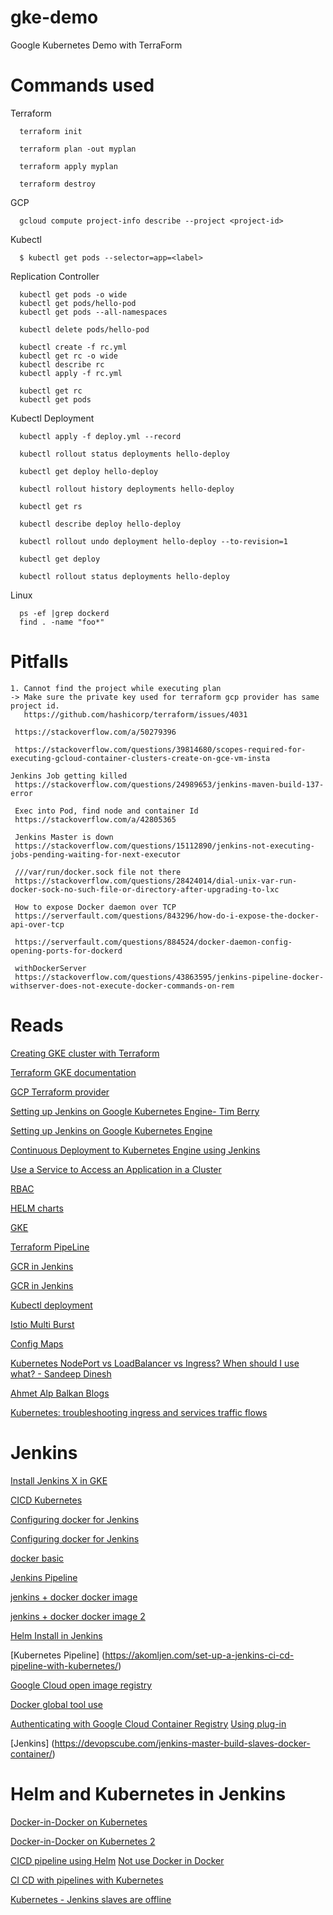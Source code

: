 # gke-demo
Google Kubernetes Demo with TerraForm

# Commands used
  Terraform
  
      terraform init

      terraform plan -out myplan

      terraform apply myplan
      
      terraform destroy

  GCP
      
      gcloud compute project-info describe --project <project-id>
      
  Kubectl
      
      $ kubectl get pods --selector=app=<label>
      
   Replication Controller
      
      kubectl get pods -o wide
      kubectl get pods/hello-pod
      kubectl get pods --all-namespaces

      kubectl delete pods/hello-pod

      kubectl create -f rc.yml
      kubectl get rc -o wide
      kubectl describe rc
      kubectl apply -f rc.yml

      kubectl get rc
      kubectl get pods
      
   Kubectl Deployment
   
      kubectl apply -f deploy.yml --record

      kubectl rollout status deployments hello-deploy

      kubectl get deploy hello-deploy

      kubectl rollout history deployments hello-deploy

      kubectl get rs

      kubectl describe deploy hello-deploy

      kubectl rollout undo deployment hello-deploy --to-revision=1

      kubectl get deploy

      kubectl rollout status deployments hello-deploy
   
  Linux
      
      ps -ef |grep dockerd
      find . -name "foo*"
      
# Pitfalls
    1. Cannot find the project while executing plan
    -> Make sure the private key used for terraform gcp provider has same project id.
       https://github.com/hashicorp/terraform/issues/4031
   
     https://stackoverflow.com/a/50279396
     
     https://stackoverflow.com/questions/39814680/scopes-required-for-executing-gcloud-container-clusters-create-on-gce-vm-insta
    
    Jenkins Job getting killed
     https://stackoverflow.com/questions/24989653/jenkins-maven-build-137-error
     
     Exec into Pod, find node and container Id
     https://stackoverflow.com/a/42805365
     
     Jenkins Master is down
     https://stackoverflow.com/questions/15112890/jenkins-not-executing-jobs-pending-waiting-for-next-executor
     
     ///var/run/docker.sock file not there
     https://stackoverflow.com/questions/28424014/dial-unix-var-run-docker-sock-no-such-file-or-directory-after-upgrading-to-lxc
    
     How to expose Docker daemon over TCP
     https://serverfault.com/questions/843296/how-do-i-expose-the-docker-api-over-tcp
     
     https://serverfault.com/questions/884524/docker-daemon-config-opening-ports-for-dockerd
     
     withDockerServer
     https://stackoverflow.com/questions/43863595/jenkins-pipeline-docker-withserver-does-not-execute-docker-commands-on-rem

# Reads
[Creating GKE cluster with Terraform](https://medium.com/@timhberry/learn-terraform-by-deploying-a-google-kubernetes-engine-cluster-a29071d9a6c2)

[Terraform GKE documentation](https://www.terraform.io/docs/providers/google/r/container_cluster.html)

[GCP Terraform provider](https://www.terraform.io/docs/providers/google/index.html)

[Setting up Jenkins on Google Kubernetes Engine- Tim Berry](https://medium.com/@timhberry/deploy-jenkins-to-google-kubernetes-engine-with-helm-60e0a4d7de93)

[Setting up Jenkins on Google Kubernetes Engine](https://cloud.google.com/solutions/jenkins-on-kubernetes-engine-tutorial)

[Continuous Deployment to Kubernetes Engine using Jenkins](https://cloud.google.com/solutions/continuous-delivery-jenkins-kubernetes-engine)

[Use a Service to Access an Application in a Cluster](https://kubernetes.io/docs/tasks/access-application-cluster/service-access-application-cluster/)

[RBAC](https://kubernetes.io/docs/reference/access-authn-authz/rbac/)

[HELM charts](https://github.com/helm/charts/tree/master/stable)

[GKE](https://medium.com/@timhberry/deploy-a-highly-available-shared-storage-service-in-google-kubernetes-engine-with-regional-bbc87276c8ea)

[Terraform PipeLine](https://medium.com/@timhberry/terraform-pipelines-in-jenkins-47267129ff06)

[GCR in Jenkins](https://itnext.io/setup-jenkins-with-google-container-registry-2f8d39aaa275)

[GCR in Jenkins](https://medium.com/google-cloud/how-to-push-docker-image-to-google-container-registry-gcr-through-jenkins-job-52b9d5ce9f7f)

[Kubectl deployment](https://cloud.google.com/kubernetes-engine/docs/tutorials/http-balancer)

[Istio Multi Burst](https://codelabs.developers.google.com/codelabs/istio-multi-burst/?source=post_page---------------------------#2)

[Config Maps](https://dzone.com/articles/configuring-spring-boot-on-kubernetes-with-configm)

[Kubernetes NodePort vs LoadBalancer vs Ingress? When should I use what? - Sandeep Dinesh](https://medium.com/google-cloud/kubernetes-nodeport-vs-loadbalancer-vs-ingress-when-should-i-use-what-922f010849e0)

[Ahmet Alp Balkan Blogs](https://medium.com/@ahmetb)

[Kubernetes: troubleshooting ingress and services traffic flows](https://medium.com/@ManagedKube/kubernetes-troubleshooting-ingress-and-services-traffic-flows-547ea867b120)




# Jenkins 
[Install Jenkins X in GKE](https://jenkins-x.io/getting-started/jenkins-x-gke-install-with-bot/)

[CICD  Kubernetes](https://www.linux.com/blog/learn/chapter/Intro-to-Kubernetes/2017/6/set-cicd-pipeline-jenkins-pod-kubernetes-part-2)

[Configuring docker for Jenkins](https://devopscube.com/jenkins-master-build-slaves-docker-container/)

[Configuring docker for Jenkins](https://medium.com/@elisegev/build-create-docker-images-continuously-with-jenkins-b64dc717e8f1)

[docker basic](https://docs.docker.com/articles/basics/)

[Jenkins Pipeline](https://www.youtube.com/watch?v=W-kCSO2YyVE)

[jenkins + docker docker image](https://github.com/shazChaudhry/docker-jenkins.git)

[jenkins + docker docker image 2](https://github.com/cognitiaclaeves/docker-jenkins2-dkr/blob/master/Dockerfile)

[Helm Install in Jenkins](https://github.com/camptocamp/jenkins-lib-helm/blob/master/src/com/camptocamp/Helm.groovy)

[Kubernetes Pipeline] (https://akomljen.com/set-up-a-jenkins-ci-cd-pipeline-with-kubernetes/)

[Google Cloud open image registry](https://console.cloud.google.com/gcr/images/cloud-solutions-images/GLOBAL)

[Docker global tool use](https://support.cloudbees.com/hc/en-us/articles/230922468-Pipeline-I-would-like-to-use-Docker-CLI-inside-of-a-Pipeline-job)

[Authenticating with Google Cloud Container Registry](https://cloud.google.com/container-registry/docs/advanced-authentication)
  [Using plug-in](https://stackoverflow.com/questions/45800883/jenkins-pipeline-build-with-docker-google-registry-and-google-auth-plugin)

[Jenkins] (https://devopscube.com/jenkins-master-build-slaves-docker-container/)

# Helm and Kubernetes in Jenkins
[Docker-in-Docker on Kubernetes](https://applatix.com/case-docker-docker-kubernetes-part/)

[Docker-in-Docker on Kubernetes 2](https://applatix.com/case-docker-docker-kubernetes-part-2/)

[CICD pipeline using Helm](https://dzone.com/articles/easily-automate-your-cicd-pipeline-with-jenkins-he)
[Not use Docker in Docker](https://jpetazzo.github.io/2015/09/03/do-not-use-docker-in-docker-for-ci/)

[CI CD with pipelines with Kubernetes](https://akomljen.com/set-up-a-jenkins-ci-cd-pipeline-with-kubernetes/)

[Kubernetes - Jenkins slaves are offline](https://stackoverflow.com/questions/38486848/kubernetes-jenkins-plugin-slaves-always-offline)
